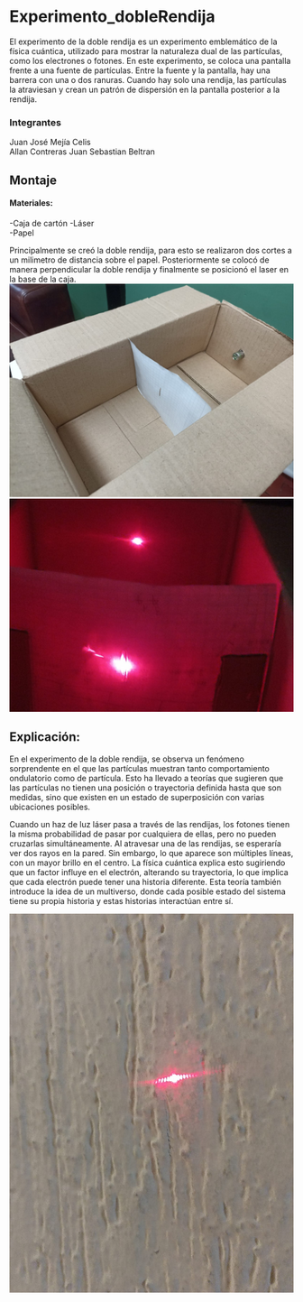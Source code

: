 # Experimento_dobleRendija
El experimento de la doble rendija es un experimento emblemático de la física cuántica, utilizado para mostrar la naturaleza dual de las partículas, como los electrones o fotones. En este experimento, se coloca una pantalla frente a una fuente de partículas. Entre la fuente y la pantalla, hay una barrera con una o dos ranuras. Cuando hay solo una rendija, las partículas la atraviesan y crean un patrón de dispersión en la pantalla posterior a la rendija.
### Integrantes
Juan José Mejía Celis  
Allan Contreras
Juan Sebastian Beltran
## Montaje
#### Materiales:
-Caja de cartón 
-Láser  
-Papel 

Principalmente se creó la doble rendija, para esto se realizaron dos cortes a un milimetro de distancia sobre el papel. Posteriormente se colocó de manera perpendicular la doble rendija y finalmente se posicionó el laser en la base de la caja.
![caja](https://github.com/Juanmejiahz22/Experimento_dobleRendija/blob/main/Caja.jpg)
![encendido](https://github.com/Juanmejiahz22/Experimento_dobleRendija/blob/main/Encendido.jpg)


## Explicación:

En el experimento de la doble rendija, se observa un fenómeno sorprendente en el que las partículas muestran tanto comportamiento ondulatorio como de partícula. Esto ha llevado a teorías que sugieren que las partículas no tienen una posición o trayectoria definida hasta que son medidas, sino que existen en un estado de superposición con varias ubicaciones posibles.

Cuando un haz de luz láser pasa a través de las rendijas, los fotones tienen la misma probabilidad de pasar por cualquiera de ellas, pero no pueden cruzarlas simultáneamente. Al atravesar una de las rendijas, se esperaría ver dos rayos en la pared. Sin embargo, lo que aparece son múltiples líneas, con un mayor brillo en el centro. La física cuántica explica esto sugiriendo que un factor influye en el electrón, alterando su trayectoria, lo que implica que cada electrón puede tener una historia diferente. Esta teoría también introduce la idea de un multiverso, donde cada posible estado del sistema tiene su propia historia y estas historias interactúan entre sí.

![Laser](https://github.com/Juanmejiahz22/Experimento_dobleRendija/blob/main/Laser.jpg)
